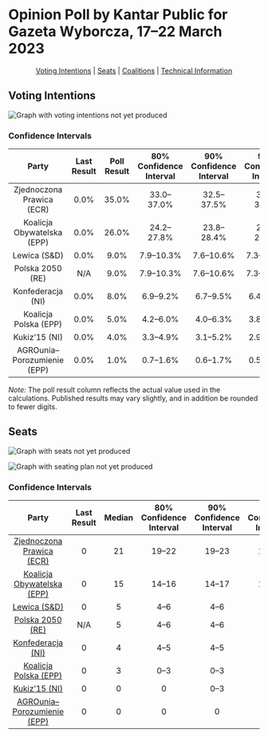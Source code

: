 # Opinion Poll by Kantar Public for Gazeta Wyborcza, 17–22 March 2023

<p align="center"><a href="#voting-intentions">Voting Intentions</a> | <a href="#seats">Seats</a> | <a href="#coalitions">Coalitions</a> | <a href="#technical-information">Technical Information</a></p>

## Voting Intentions

![Graph with voting intentions not yet produced](2023-03-22-KantarPublic.png "Voting Intentions")

### Confidence Intervals

| Party | Last Result | Poll Result | 80% Confidence Interval | 90% Confidence Interval | 95% Confidence Interval | 99% Confidence Interval |
|:-----:|:-----------:|:-----------:|:-----------------------:|:-----------------------:|:-----------------------:|:-----------------------:|
| Zjednoczona Prawica (ECR) | 0.0% | 35.0% | 33.0–37.0% |32.5–37.5% |32.0–38.0% |31.1–39.0% |
| Koalicja Obywatelska (EPP) | 0.0% | 26.0% | 24.2–27.8% |23.8–28.4% |23.3–28.8% |22.5–29.7% |
| Lewica (S&D) | 0.0% | 9.0% | 7.9–10.3% |7.6–10.6% |7.3–10.9% |6.8–11.6% |
| Polska 2050 (RE) | N/A | 9.0% | 7.9–10.3% |7.6–10.6% |7.3–10.9% |6.8–11.6% |
| Konfederacja (NI) | 0.0% | 8.0% | 6.9–9.2% |6.7–9.5% |6.4–9.8% |6.0–10.4% |
| Koalicja Polska (EPP) | 0.0% | 5.0% | 4.2–6.0% |4.0–6.3% |3.8–6.6% |3.4–7.1% |
| Kukiz’15 (NI) | 0.0% | 4.0% | 3.3–4.9% |3.1–5.2% |2.9–5.4% |2.6–5.9% |
| AGROunia–Porozumienie (EPP) | 0.0% | 1.0% | 0.7–1.6% |0.6–1.7% |0.5–1.9% |0.4–2.2% |

*Note:* The poll result column reflects the actual value used in the calculations. Published results may vary slightly, and in addition be rounded to fewer digits.

## Seats

![Graph with seats not yet produced](2023-03-22-KantarPublic-seats.png "Seats")

![Graph with seating plan not yet produced](2023-03-22-KantarPublic-seating-plan.png "Seating Plan")

### Confidence Intervals

| Party | Last Result | Median | 80% Confidence Interval | 90% Confidence Interval | 95% Confidence Interval | 99% Confidence Interval |
|:-----:|:-----------:|:------:|:-----------------------:|:-----------------------:|:-----------------------:|:-----------------------:|
| <a href="#zjednoczona-prawica-(ecr)">Zjednoczona Prawica (ECR)</a> | 0 | 21 | 19–22 |19–23 |19–23 |18–24 |
| <a href="#koalicja-obywatelska-(epp)">Koalicja Obywatelska (EPP)</a> | 0 | 15 | 14–16 |14–17 |13–17 |13–18 |
| <a href="#lewica-(s&d)">Lewica (S&D)</a> | 0 | 5 | 4–6 |4–6 |4–6 |4–7 |
| <a href="#polska-2050-(re)">Polska 2050 (RE)</a> | N/A | 5 | 4–6 |4–6 |4–6 |4–7 |
| <a href="#konfederacja-(ni)">Konfederacja (NI)</a> | 0 | 4 | 4–5 |4–5 |3–6 |3–6 |
| <a href="#koalicja-polska-(epp)">Koalicja Polska (EPP)</a> | 0 | 3 | 0–3 |0–3 |0–3 |0–4 |
| <a href="#kukiz’15-(ni)">Kukiz’15 (NI)</a> | 0 | 0 | 0 |0–3 |0–3 |0–3 |
| <a href="#agrounia–porozumienie-(epp)">AGROunia–Porozumienie (EPP)</a> | 0 | 0 | 0 |0 |0 |0 |

